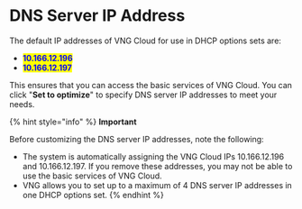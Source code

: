 # DNS Server IP Address

The default IP addresses of VNG Cloud for use in DHCP options sets are:

* <mark style="color:blue;">**10.166.12.196**</mark>&#x20;
* <mark style="color:blue;">**10.166.12.197**</mark>&#x20;

This ensures that you can access the basic services of VNG Cloud. You can click "**Set to optimize**" to specify DNS server IP addresses to meet your needs.

{% hint style="info" %}
**Important**

Before customizing the DNS server IP addresses, note the following:

* The system is automatically assigning the VNG Cloud IPs 10.166.12.196 and 10.166.12.197. If you remove these addresses, you may not be able to use the basic services of VNG Cloud.
* VNG allows you to set up to a maximum of 4 DNS server IP addresses in one DHCP options set.
{% endhint %}
